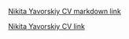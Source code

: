 [Nikita Yavorskiy CV markdown link](https://nick-yavorskiy.github.io/rsschool-cv/cv)

[Nikita Yavorskiy CV link](https://nick-yavorskiy.github.io/rsschool-cv/)